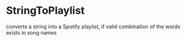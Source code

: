 # StringToPlaylist
converts a string into a Spotify playlist, if valid combination of the words exists in song names
